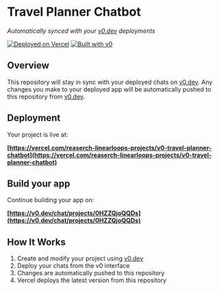 # Travel Planner Chatbot

*Automatically synced with your [v0.dev](https://v0.dev) deployments*

[![Deployed on Vercel](https://img.shields.io/badge/Deployed%20on-Vercel-black?style=for-the-badge&logo=vercel)](https://vercel.com/reaserch-linearloops-projects/v0-travel-planner-chatbot)
[![Built with v0](https://img.shields.io/badge/Built%20with-v0.dev-black?style=for-the-badge)](https://v0.dev/chat/projects/0HZZQjoQQDs)

## Overview

This repository will stay in sync with your deployed chats on [v0.dev](https://v0.dev).
Any changes you make to your deployed app will be automatically pushed to this repository from [v0.dev](https://v0.dev).

## Deployment

Your project is live at:

**[https://vercel.com/reaserch-linearloops-projects/v0-travel-planner-chatbot](https://vercel.com/reaserch-linearloops-projects/v0-travel-planner-chatbot)**

## Build your app

Continue building your app on:

**[https://v0.dev/chat/projects/0HZZQjoQQDs](https://v0.dev/chat/projects/0HZZQjoQQDs)**

## How It Works

1. Create and modify your project using [v0.dev](https://v0.dev)
2. Deploy your chats from the v0 interface
3. Changes are automatically pushed to this repository
4. Vercel deploys the latest version from this repository
